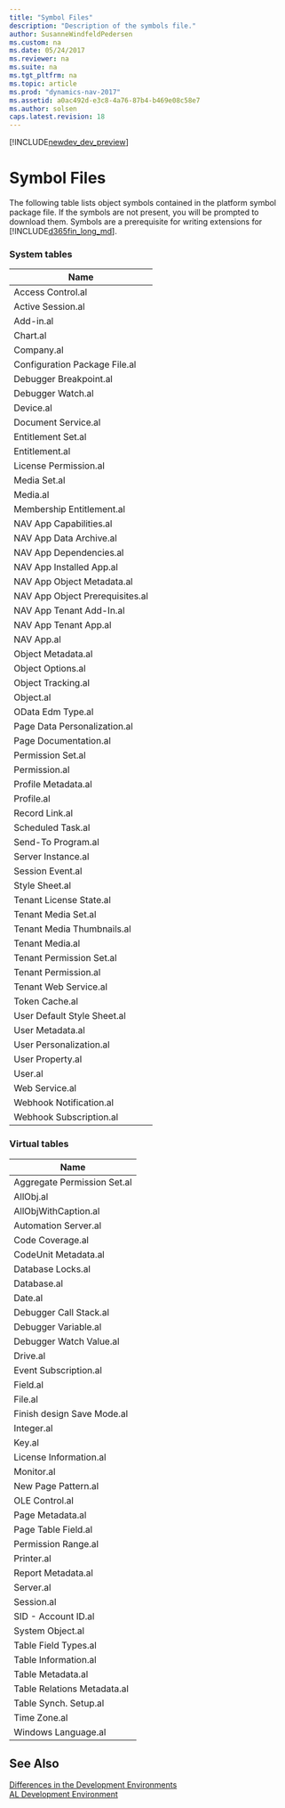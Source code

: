 ```yaml
---
title: "Symbol Files"
description: "Description of the symbols file."
author: SusanneWindfeldPedersen
ms.custom: na
ms.date: 05/24/2017
ms.reviewer: na
ms.suite: na
ms.tgt_pltfrm: na
ms.topic: article
ms.prod: "dynamics-nav-2017"
ms.assetid: a0ac492d-e3c8-4a76-87b4-b469e08c58e7
ms.author: solsen
caps.latest.revision: 18
---
```


[!INCLUDE[newdev_dev_preview](includes/newdev_dev_preview.md)]

# Symbol Files
The following table lists object symbols contained in the platform symbol package file. If the symbols are not present, you will be prompted to download them. Symbols are a prerequisite for writing extensions for [!INCLUDE[d365fin_long_md](includes/d365fin_long_md.md)].

### System tables

|Name|
|----|
|Access Control.al|
|Active Session.al|
|Add-in.al|
|Chart.al|
|Company.al|
|Configuration Package File.al|
|Debugger Breakpoint.al|
|Debugger Watch.al|
|Device.al|
|Document Service.al|
|Entitlement Set.al|
|Entitlement.al|
|License Permission.al|
|Media Set.al|
|Media.al|
|Membership Entitlement.al|
|NAV App Capabilities.al|
|NAV App Data Archive.al|
|NAV App Dependencies.al|
|NAV App Installed App.al|
|NAV App Object Metadata.al|
|NAV App Object Prerequisites.al|
|NAV App Tenant Add-In.al|
|NAV App Tenant App.al|
|NAV App.al|
|Object Metadata.al|
|Object Options.al|
|Object Tracking.al|
|Object.al|
|OData Edm Type.al|
|Page Data Personalization.al|
|Page Documentation.al|
|Permission Set.al|
|Permission.al|
|Profile Metadata.al|
|Profile.al|
|Record Link.al|
|Scheduled Task.al|
|Send-To Program.al|
|Server Instance.al|
|Session Event.al|
|Style Sheet.al|
|Tenant License State.al|
|Tenant Media Set.al|
|Tenant Media Thumbnails.al|
|Tenant Media.al|
|Tenant Permission Set.al|
|Tenant Permission.al|
|Tenant Web Service.al|
|Token Cache.al|
|User Default Style Sheet.al|
|User Metadata.al|
|User Personalization.al|
|User Property.al|
|User.al|
|Web Service.al|
|Webhook Notification.al|
|Webhook Subscription.al|

### Virtual tables
|Name|
|----|
|Aggregate Permission Set.al|
|AllObj.al|
|AllObjWithCaption.al|
|Automation Server.al|
|Code Coverage.al|
|CodeUnit Metadata.al|
|Database Locks.al|
|Database.al|
|Date.al|
|Debugger Call Stack.al|
|Debugger Variable.al|
|Debugger Watch Value.al|
|Drive.al|
|Event Subscription.al|
|Field.al|
|File.al|
|Finish design Save Mode.al|
|Integer.al|
|Key.al|
|License Information.al|
|Monitor.al|
|New Page Pattern.al|
|OLE Control.al|
|Page Metadata.al|
|Page Table Field.al|
|Permission Range.al|
|Printer.al|
|Report Metadata.al|
|Server.al|
|Session.al|
|SID - Account ID.al|
|System Object.al|
|Table Field Types.al|
|Table Information.al|
|Table Metadata.al|
|Table Relations Metadata.al|
|Table Synch. Setup.al|
|Time Zone.al|
|Windows Language.al|

## See Also
[Differences in the Development Environments](devenv-differences.md)  
[AL Development Environment](devenv-reference-overview.md)
